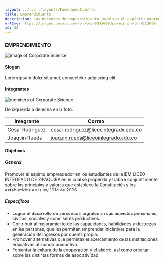 ```yaml
---
layout: ../../../layouts/BaseLayout.astro
title: Emprendimiento
description: Los docentes de emprendimiento impulsan el espíritu emprendedor en estudiantes, brindando herramientas y habilidades para desarrollar ideas innovadoras. Actividades prácticas, análisis de casos y planificación de proyectos que desarrollan conocimientos en gestión empresarial, marketing, finanzas y resolución de problemas. Preparación para desafíos laborales y habilidades emprendedoras.
urlImg: https://images.pexels.com/photos/5212695/pexels-photo-5212695.jpeg?auto=compress&cs=tinysrgb&w=1260&h=750&dpr=1
id: 32
---
```

### EMPRENDIMIENTO

![image of Corporate Science](https://images.pexels.com/photos/4153146/pexels-photo-4153146.jpeg?auto=compress&cs=tinysrgb&w=1260&h=750&dpr=1 "Imagen de Emprendimeinto")

#### Slogan
Lorem ipsum dolor sit amet, consectetur adipiscing elit.

#### Integrantes
![members of Corporate Science](https://liceointegrado.edu.co/wp-content/uploads/2023/01/Disen%CC%83o-sin-ti%CC%81tulo.png "Integrantes de Emprendimiento")

De izquierda a derecha en la foto.

| Integrante | Correo |
|-|-|
| César Rodriguez | cesar.rodriguez@liceointegrado.edu.co |
| Joaquin Rueda | joaquin.rueda@liceointegrado.edu.co |

#### Objetivos
##### General
Promover el espíritu emprendedor en los estudiantes de la IEM LICEO INTEGRADO DE ZIPAQUIRA en el cual se propenda y trabaje conjuntamente sobre los principios y valores que establece la Constitución y los establecidos en la ley 1014 de 2006.

##### Específicos
* Lograr el desarrollo de personas integrales en sus aspectos personales, cívicos, sociales y como seres productivos.
* Contribuir al mejoramiento de las capacidades, habilidades y destrezas en las personas, que les permitan emprender iniciativas para la generación de ingresos por cuenta propia.
* Promover alternativas que permitan el acercamiento de las instituciones educativas al mundo productivo.
* Fomentar la cultura de la cooperación y el ahorro, así como orientar sobre las distintas formas de asociatividad.
